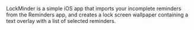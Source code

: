LockMinder is a simple iOS app that imports your incomplete reminders from the Reminders app, and creates a lock screen wallpaper containing a text overlay with a list of selected reminders.

